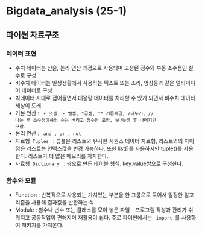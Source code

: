 # Bigdata_analysis (25-1)
## 파이썬 자료구조
### 데이터 표현
- 수치 데이터는 산술, 논리 연산 과정으로 사용되며 고정된 정수와 부동 소수점인 실수로 구성
- 비수치 데이터는 일상생활에서 사용하는 텍스트 또는 소리, 영상등과 같은 멀티미디어 데이터로 구성
- 빅데이터 시대로 접어들면서 대용량 데이터를 처리할 수 있게 되면서 비수치 데이터 세상이 도래
- 기본 연산 : <code> + 덧셈, - 뺄셈, *곱셈, ** 거듭제곱, /나누기, // 나눈 후 소수점이하의 수는 버리고 정수만 포함, %나눗셈 후 나머지만 구함.</code>
- 논리 연산 : <code> and , or , not </code>
- 자료형<code> Tuples </code> : 튜플은 리스트와 유사한 시퀀스 데이터 자료형, 리스트와의 차이점은 리스트는 인덱스값을 변경 가능하다. 또한 list[]를 사용하지만 tuple()를 사용한다. 리스트가 더 많은 메모리를 차지한다.
- 자료형<code> Dictionary </code> : 쌍으로 만든 테이블 형식. key:value쌍으로 구성한다.
### 함수와 모듈
- Function : 반복적으로 사용되는 가치있는 부분을 한 그룹으로 묶어서 일정한 알고리즘을 사용해 결과값을 반환하는 식
- Module : 함수나 변수 또는 클래스를 모아 놓은 파일 - 프로그램 작성과 관리가 쉬워지고 공동작업이 편해지며 재활용이 쉽다. 주로 파이썬에서는 <code> import </code>를 사용하여 패키지를 가져온다. 
